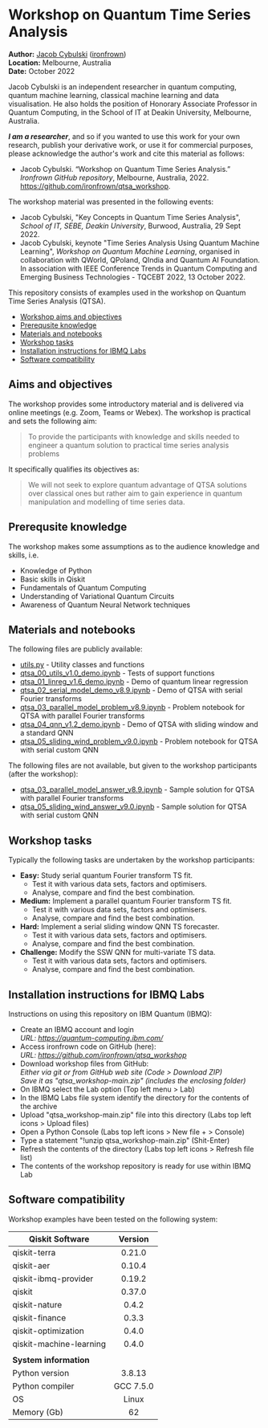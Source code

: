 # Workshop on Quantum Time Series Analysis
**Author:** [Jacob Cybulski](http://jacobcybulski.com/) ([ironfrown](https://github.com/ironfrown))<br/>
**Location:** Melbourne, Australia<br/>
**Date:** October 2022

Jacob Cybulski is an independent researcher in quantum computing, quantum machine learning, classical machine learning and data visualisation. He also holds the position of Honorary Associate Professor in Quantum Computing, in the School of IT at Deakin University, Melbourne, Australia.

***I am a researcher***, and so if you wanted to use this work for your own research, publish your derivative work, or use it for commercial purposes, please acknowledge the author's work and cite this material as follows:
- Jacob Cybulski. “Workshop on Quantum Time Series Analysis.” *Ironfrown GitHub repository*, Melbourne, Australia, 2022.<br/> https://github.com/ironfrown/qtsa_workshop.

The workshop material was presented in the following events:
- Jacob Cybulski, "Key Concepts in Quantum Time Series Analysis", *School of IT, SEBE, Deakin University*, Burwood, Australia, 29 Sept 2022.
- Jacob Cybulski, keynote "Time Series Analysis Using Quantum Machine Learning", *Workshop on Quantum Machine Learning*, organised in collaboration with QWorld, QPoland, QIndia and Quantum AI Foundation. In association with IEEE Conference Trends in Quantum Computing and Emerging Business Technologies - TQCEBT 2022, 13 October 2022.


This repository consists of examples used in the workshop on Quantum Time Series Analysis (QTSA).
- [Workshop aims and objectives](#aims-and-objectives)
- [Prerequsite knowledge](#prerequsite-knowledge)
- [Materials and notebooks](#materials-and-notebooks)
- [Workshop tasks](#workshop-tasks)
- [Installation instructions for IBMQ Labs](#installation-instructions-for-ibmq-labs)
- [Software compatibility](#software-compatibility)

## Aims and objectives
The workshop provides some introductory material and is delivered via online meetings (e.g. Zoom, Teams or Webex). The workshop is practical and sets the following aim:

> To provide the participants with knowledge and skills needed 
> to engineer a quantum solution to practical time series analysis problems

It specifically qualifies its objectives as:

> We will not seek to explore quantum advantage of QTSA solutions over classical ones but rather 
> aim to gain experience in quantum manipulation and modelling of time series data.

## Prerequsite knowledge
The workshop makes some assumptions as to the audience knowledge and skills, i.e.

- Knowledge of Python
- Basic skills in Qiskit
- Fundamentals of Quantum Computing
- Understanding of Variational Quantum Circuits
- Awareness of Quantum Neural Network techniques

## Materials and notebooks
The following files are publicly available:

- [utils.py](./utils.py) - Utility classes and functions
- [qtsa_00_utils_v1.0_demo.ipynb](./qtsa_00_utils_v1.0_demo.ipynb) - Tests of support functions
- [qtsa_01_linreg_v1.6_demo.ipynb](./qtsa_01_linreg_v1.6_demo.ipynb) - Demo of quantum linear regression
- [qtsa_02_serial_model_demo_v8.9.ipynb](./qtsa_02_serial_model_demo_v8.9.ipynb) - Demo of QTSA with serial Fourier transforms
- [qtsa_03_parallel_model_problem_v8.9.ipynb](./qtsa_03_parallel_model_problem_v8.9.ipynb) - Problem notebook for QTSA with parallel Fourier transforms
- [qtsa_04_qnn_v1.2_demo.ipynb](./qtsa_04_qnn_v1.2_demo.ipynb) - Demo of QTSA with sliding window and a standard QNN
- [qtsa_05_sliding_wind_problem_v9.0.ipynb](./qtsa_05_sliding_wind_problem_v9.0.ipynb) - Problem notebook for QTSA with serial custom QNN

The following files are not available, but given to the workshop participants (after the workshop):

- [qtsa_03_parallel_model_answer_v8.9.ipynb](other/qtsa_not_available.ipynb) - Sample solution for QTSA with parallel Fourier transforms
- [qtsa_05_sliding_wind_answer_v9.0.ipynb](other/qtsa_not_available.ipynb) - Sample solution for QTSA with serial custom QNN

## Workshop tasks
Typically the following tasks are undertaken by the workshop participants:

- **Easy:** Study serial quantum Fourier transform TS fit.
    - Test it with various data sets, factors and optimisers.
    - Analyse, compare and find the best combination.
- **Medium:** Implement a parallel quantum Fourier transform TS fit.
    - Test it with various data sets, factors and optimisers.
    - Analyse, compare and find the best combination.
- **Hard:** Implement a serial sliding window QNN TS forecaster.
    - Test it with various data sets, factors and optimisers.
    - Analyse, compare and find the best combination.
- **Challenge:** Modify the SSW QNN for multi-variate TS data.
    - Test it with various data sets, factors and optimisers.
    - Analyse, compare and find the best combination.

## Installation instructions for IBMQ Labs
Instructions on using this repository on IBM Quantum (IBMQ):

- Create an IBMQ account and login<br/>
   *URL: https://quantum-computing.ibm.com/*
- Access ironfrown code on GitHub (here):<br/>
   *URL: https://github.com/ironfrown/qtsa_workshop*
- Download workshop files from GitHub:<br/>
   *Either via *git* or from *GitHub* web site (Code > Download ZIP)*<br/>
   *Save it as "qtsa_workshop-main.zip" (includes the enclosing folder)* 
- On IBMQ select the Lab option (Top left menu > Lab)
- In the IBMQ Labs file system identify the directory for the contents of the archive
- Upload "qtsa_workshop-main.zip" file into this directory (Labs top left icons > Upload files)
- Open a Python Console (Labs top left icons > New file + > Console)
- Type a statement "!unzip qtsa_workshop-main.zip" (Shit-Enter)
- Refresh the contents of the directory (Labs top left icons > Refresh file list)
- The contents of the workshop repository is ready for use within IBMQ Lab

## Software compatibility
Workshop examples have been tested on the following system:

| Qiskit Software	| Version |
| --- | :---: |
| qiskit-terra	| 0.21.0 |
| qiskit-aer	| 0.10.4 |
| qiskit-ibmq-provider	| 0.19.2 |
| qiskit	| 0.37.0 |
| qiskit-nature	| 0.4.2 |
| qiskit-finance	| 0.3.3 |
| qiskit-optimization	| 0.4.0 |
| qiskit-machine-learning	| 0.4.0 |
| | |
| <b>System information</b> | | 
| Python version	| 3.8.13 |
| Python compiler	| GCC 7.5.0 |
| OS	| Linux |
| Memory (Gb)	| 62 |

